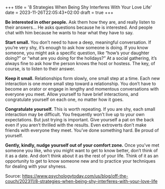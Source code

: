 +++
title = '8 Strategies When Being Shy Interferes With Your Love Life'
date = 2023-11-26T22:05:43+02:00
draft = true
+++

**Be interested in other people.** Ask them how they are, and really listen to their answers... He asks questions because he is interested. And people chat with him because he wants to hear what they have to say.

**Start small.** You don’t need to have a deep, meaningful conversation. If you’re very shy, it’s enough to ask how someone is doing. If you know someone, you might ask a specific question, like “how’s your daughter doing?” or “what are you doing for the holidays?” At a social gathering, it’s always fine to ask how the person knows the host or hostess. The key, of course, is to listen to their answer.

**Keep it small.** Relationships form slowly, one small step at a time. Each new interaction is one more small step toward a relationship. You don’t have to become an orator or engage in lengthy and momentous conversations with everyone you meet. Allow yourself to have brief interactions, and congratulate yourself on each one, no matter how it goes.

**Congratulate yourself.** This is worth repeating. If you are shy, each small interaction may be difficult. You frequently won’t live up to your own expectations. But just trying is important. Give yourself a pat on the back even if you aren’t thrilled with the results. Even extroverts don’t make friends with everyone they meet. You’ve done something hard. Be proud of yourself.

**Gently, kindly, nudge yourself out of your comfort zone.** Once you’ve met someone you like, who you might want to get to know better, don’t think of it as a date. And don’t think about it as the rest of your life. Think of it as an opportunity to get to know someone new and to practice your techniques for dealing with your shyness.

Source: https://www.psychologytoday.com/us/blog/off-the-couch/202311/8-strategies-when-being-shy-interferes-with-your-love-life
